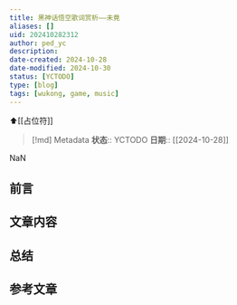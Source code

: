 ```yaml
---
title: 黑神话悟空歌词赏析——未竟
aliases: []
uid: 202410282312
author: ped_yc
description: 
date-created: 2024-10-28
date-modified: 2024-10-30
status: [YCTODO]
type: [blog]
tags: [wukong, game, music]
---
```


⬆[[占位符]]

> [!md] Metadata
> **状态**:: YCTODO
> **日期**:: [[2024-10-28]]

NaN

## 前言

## 文章内容

## 总结

## 参考文章
